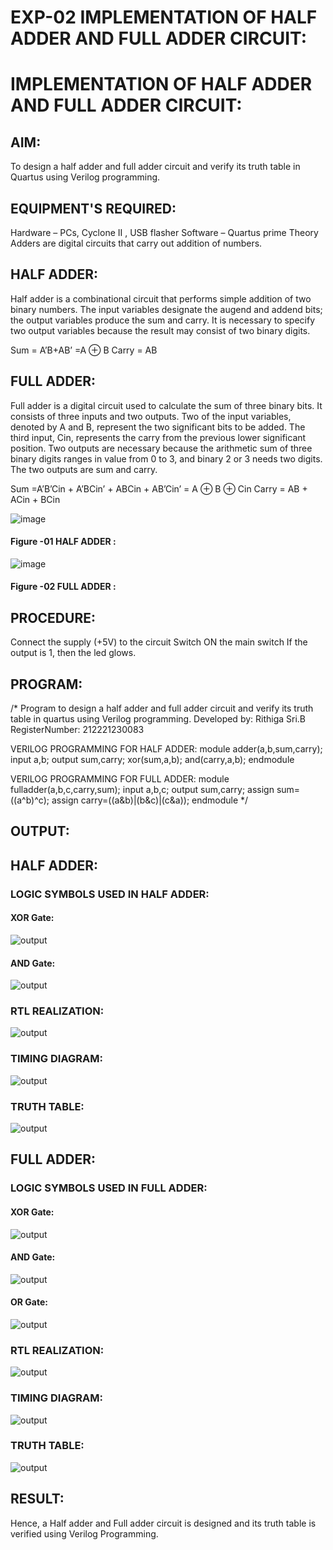 # EXP-02 IMPLEMENTATION OF HALF ADDER AND FULL ADDER CIRCUIT:

#  IMPLEMENTATION OF HALF ADDER AND FULL ADDER CIRCUIT:
## AIM:
To design a half adder and full adder circuit and verify its truth table in Quartus using Verilog programming.

## EQUIPMENT'S REQUIRED:
Hardware – PCs, Cyclone II , USB flasher
Software – Quartus prime
Theory
Adders are digital circuits that carry out addition of numbers.

## HALF ADDER:
Half adder is a combinational circuit that performs simple addition of two binary numbers. The input variables designate the augend and addend bits; the output variables produce the sum and carry. It is necessary to specify two output variables because the result may consist of two binary digits.

Sum = A’B+AB’ =A ⊕ B  Carry = AB

## FULL ADDER:
Full adder is a digital circuit used to calculate the sum of three binary bits. It consists of three inputs and two outputs. Two of the input variables, denoted by A and B, represent the two significant bits to be added. The third input, Cin, represents the carry from the previous lower significant position. Two outputs are necessary because the arithmetic sum of three binary digits ranges in value from 0 to 3, and binary 2 or 3 needs two digits. The two outputs are sum and carry.

Sum =A’B’Cin + A’BCin’ + ABCin + AB’Cin’ = A ⊕ B ⊕ Cin  Carry = AB + ACin + BCin

 ![image](https://user-images.githubusercontent.com/36288975/163552156-a13e5a56-c638-4110-97d9-8896907c8d25.png)

#### Figure -01 HALF ADDER :


![image](https://user-images.githubusercontent.com/36288975/163552057-b3547877-6d07-45b4-b7e0-bcfebfad9e1d.png)

#### Figure -02 FULL ADDER :

## PROCEDURE:

Connect the supply (+5V) to the circuit
Switch ON the main switch
If the output is 1, then the led glows.

## PROGRAM:
/*
Program to design a half adder and full adder circuit and verify its truth table in quartus using Verilog programming.
Developed by: Rithiga Sri.B
RegisterNumber: 212221230083

VERILOG PROGRAMMING FOR HALF ADDER:
module adder(a,b,sum,carry);
input a,b;
output sum,carry;
xor(sum,a,b);
and(carry,a,b);
endmodule

VERILOG PROGRAMMING FOR FULL ADDER:
module fulladder(a,b,c,carry,sum);
input a,b,c;
output sum,carry;
assign sum=((a^b)^c);
assign carry=((a&b)|(b&c)|(c&a));
endmodule
*/


## OUTPUT:
## HALF ADDER:
### LOGIC SYMBOLS USED IN HALF ADDER:
#### XOR Gate:
![output](./xor.png)
#### AND Gate:
![output](./and.png)

### RTL REALIZATION:
![output](./halfadder.png)
### TIMING DIAGRAM:
![output](./halftiming.png)
### TRUTH TABLE:
![output](./halftruth.png)

## FULL ADDER:
### LOGIC SYMBOLS USED IN FULL ADDER:
#### XOR Gate:
![output](./xor.png)
#### AND Gate:
![output](./and.png)
#### OR Gate:
![output](./or.png)
### RTL REALIZATION:
![output](./fulladder.png)
### TIMING DIAGRAM:
![output](./fulltiming.png)
### TRUTH TABLE:
![output](./fulltruth.png)

## RESULT:
Hence, a Half adder and Full adder circuit is designed and its truth table is verified using Verilog Programming.
